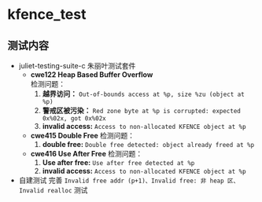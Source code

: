 # kfence_test
## 测试内容
- juliet-testing-suite-c 朱丽叶测试套件
  - **cwe122 Heap Based Buffer Overflow**  
    检测问题：  
    1. **越界访问：** `Out-of-bounds access at %p, size %zu (object at %p)`  
    2. **警戒区被污染：** `Red zone byte at %p is corrupted: expected 0x%02x, got 0x%02x`
    3. **invalid access:** `Access to non-allocated KFENCE object at %p`  
  - **cwe415 Double Free**
    检测问题：  
    1. **double free:** `Double free detected: object already freed at %p`
  - **cwe416 Use After Free**
    检测问题：  
    1. **Use after free:** `Use after free detected at %p`
    2. **invalid access:** `Access to non-allocated KFENCE object at %p`
- 自建测试
  完善 `Invalid free addr (p+1)、Invalid free: 非 heap 区、Invalid realloc` 测试
    
    
